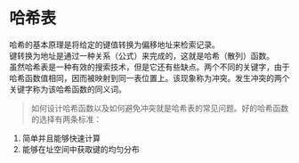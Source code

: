 # 哈希表

哈希的基本原理是将给定的键值转换为偏移地址来检索记录。  
键转换为地址是通过一种关系（公式）来完成的，这就是哈希（散列）函数。  
虽然哈希表是一种有效的搜索技术，但是它还有些缺点。两个不同的关键字，由于哈希函数值相同，因而被映射到同一表位置上。该现象称为冲突。发生冲突的两个关键字称为该哈希函数的同义词。

> 如何设计哈希函数以及如何避免冲突就是哈希表的常见问题。好的哈希函数的选择有两条标准：

1. 简单并且能够快速计算
2. 能够在址空间中获取键的均匀分布
